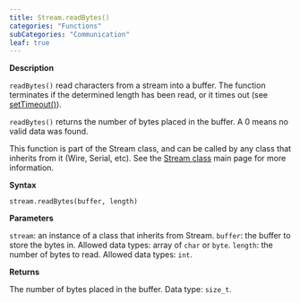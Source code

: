 ```yaml
---
title: Stream.readBytes()
categories: "Functions"
subCategories: "Communication"
leaf: true
---
```


**Description**

`readBytes()` read characters from a stream into a buffer. The function
terminates if the determined length has been read, or it times out (see
[setTimeout()](../streamsettimeout)).

`readBytes()` returns the number of bytes placed in the buffer. A 0
means no valid data was found.

This function is part of the Stream class, and can be called by any
class that inherits from it (Wire, Serial, etc). See the [Stream
class](../../stream) main page for more information.

**Syntax**

`stream.readBytes(buffer, length)`

**Parameters**

`stream`: an instance of a class that inherits from Stream.
`buffer`: the buffer to store the bytes in. Allowed data types: array of
`char` or `byte`.
`length`: the number of bytes to read. Allowed data types: `int`.

**Returns**

The number of bytes placed in the buffer. Data type: `size_t`.
